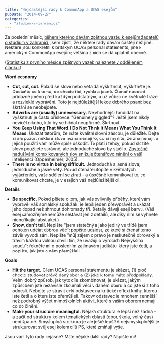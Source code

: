 ```yaml
---
title: "Nejčastější rady k CommonApp a UCAS esejům"
pubDate: "2014-09-27"
categories:
  - "studium-v-zahranici"
---
```


Za poslední měsíc, [během kterého dávám zpětnou vazbu k esejům žadatelů o studium v zahraničí](http://simon.podhajsky.net/blog/feedback-k-esejum/), jsem zjistil, že některé rady dávám častěji než jiné. Některé jsou konkrétní k britským UCAS personal statements, jiné k americkým CommonApp esejům; většina z nich se dá uplatnit obecně.

([Statistiku z prvního měsíce zpětných vazeb naleznete v odděleném článku.](http://simon.podhajsky.net/blog/2014/statistika-po-prvnim-mesici-zpetne-vazby-k-ucas-commonapp-esejum/ "Statistika po prvním měsíci zpětné vazby k esejům"))

**Word economy**

- **Cut, cut, cut.** Pokud se slovo nebo věta dá vyškrtnout, vyškrtněte je. Dostaňte se k tomu, co chcete řici, rychle a jasně. Čtenář neocení přídavné jméno před každým podstatným, a už vůbec ne květnaté fráze a rozvleklé vyprávění. Toto je nejdůležitější lekce dobrého psaní: bez škrtání se neobejdete.
- **Adverbs are (usually) unnecessary.** Nejvhodnější kandidát na vyškrtnutí je často příslovce. "Genuinely giggled"? Ještě jsem nikdy neviděl nikoho, kdo by se hihňal neupřímně. Škrtnout.
- **You Keep Using That Word. I Do Not Think It Means What You Think It Means**. Ukázat tutorům, že máte kvalitní slovní zásobu, je důležité. Dejte si ale pozor: některá slova neznamenají to, co si myslíte, že znamenají. a jejich použití vám může spíše uškodit. To platí i tehdy, pokud složité slovo použijete správně, ale jednoduché slovo by stačilo. [Zbytečné nadužívání komplikovaných slov snižuje čtenářovo mínění o vaší inteligenci](http://personal.stevens.edu/~rchen/creativity/simple%20writing.pdf) (Oppenheimer, 2005).
- **There is no virtue in being difficult.** Jednoduchá a jasná slova; jednoduché a jasné věty. Pokud čtenáře utopíte v květnatých vyjádřeních, vaše sdělení se ztratí - a úspěšně komunikovat to, co komunikovat chcete, je v esejích váš nejdůležitější cíl.

**Details**

- **Be specific.** Pokud píšete o tom, jak vás ovlivnily příběhy, které vám vyprávěl váš somálský spolužák, je lepší jeden převyprávět a ukázat jeho dopad než shrnout dohromady tři. Detaily dávají eseji barvu. (Váš esej samozřejmě nemůže sestávat jen z detailů, ale díky nim se vyhnete nicneříkající abstrakci.)
- **Show, don't tell.** Nepište "jsem statečný a jako jediný ve třídě jsem ochoten udělat dobrou věc": popište událost, ze které si čtenář tento závěr vyvodí sám. Nepište "můj zájem o právo je neskutečně obrovský a trávím každou volnou chvíli tím, že uvažuji o výrocích Nejvyššího soudu": řekněte mi o posledním zajímavém judikátu, který jste četli, a popište, jak jste o něm přemýšleli.

**Goals**

- **Hit the target.** Cílem UCAS personal statementu je ukázat, (1) proč chcete studovat právě daný obor a (2) jaké k tomu máte předpoklady. Velmi dobrý způsob, jak tyto cíle zkombinovat, je ukázat, jakým způsobem jste nezávisle zkoumali věci v daném oboru a co jste si z toho odnesli. Nebojte se strávit celý odstavec na kritické reflexi knihy, kterou jste četli a o které jste přemýšleli. Takový odstavec je mnohem cennější než podrobný výčet mimoškolních aktivit, které s vaším oborem nemají co do činění.
- **Make your structure meaningful.** Nějaká struktura je lepší než žádná - a začít od struktury kolem tématických oblastí (obor, škola, volný čas) není špatné. Smysluplná struktura je ale ještě lepší! A nejsmysluplnější je strukturovat svůj esej kolem cílů PS, které zmiňuji výše.

Jsou vám tyto rady nejasné? Máte nějaké další rady? Napište mi!
